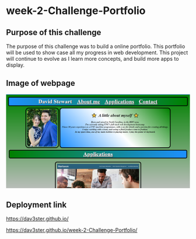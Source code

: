 # week-2-Challenge-Portfolio

## Purpose of this challenge
The purpose of this challenge was to build a online portfolio. This portfolio will be used to show case all my progress in web development. This project will continue to evolve as I learn more concepts, and build more apps to display. 

## Image of webpage
 
![Image](./images/Readme.png)

## Deployment link

https://dav3ster.github.io/

https://dav3ster.github.io/week-2-Challenge-Portfolio/